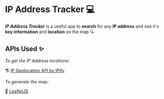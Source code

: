 # IP Address Tracker 💻 #


***IP Address Tracker*** is a useful app to **search** for any **IP address** and see it's **key information** and **location** on the map 🔍 

## APIs Used ✨ ##

_To get the IP Address locations:_

🌎 [IP Geolocation API by IPify](https://geo.ipify.org/)

_To generate the map:_

🍃 [LeafletJS](https://leafletjs.com/)
